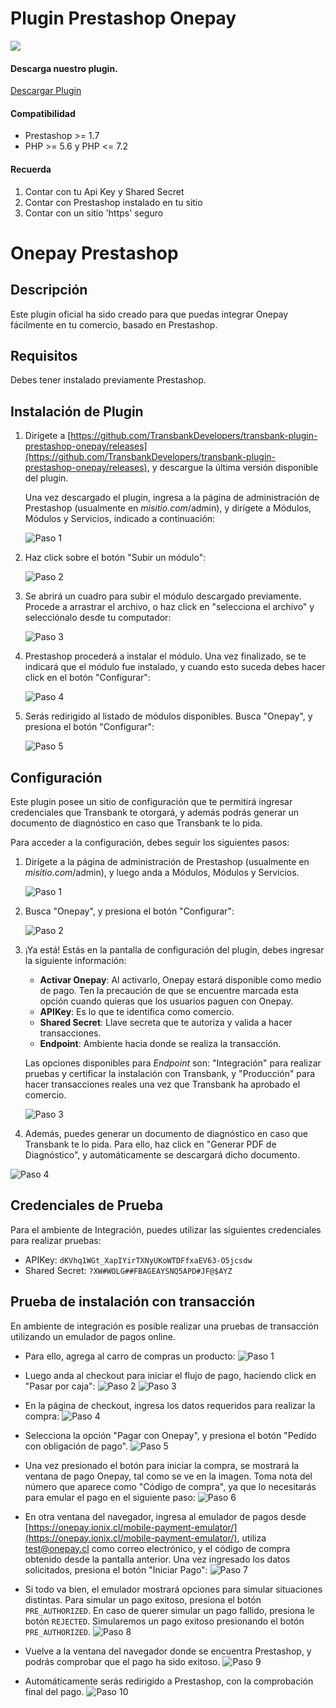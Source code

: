 # Plugin Prestashop Onepay

<div class="data-menu-side-right">
  <div class="btn-side-right"><span><img src="/images/navbar.png"></span></div>
  <div class="block-cantainer">
    <h4>Descarga nuestro plugin.</h4>
    <a class="td_btn-more" target="_blank" href="https://github.com/TransbankDevelopers/transbank-plugin-prestashop-onepay/releases/latest">Descargar Plugin</a>
    <br>
    <h4>Compatibilidad</h4>
    <ul>
      <li>Prestashop >= 1.7</li>
      <li>PHP >= 5.6 y PHP <= 7.2</li>
    </ul>
    <h4>Recuerda</h4>
    <ol>
      <li>Contar con tu Api Key y Shared Secret</li>
      <li>Contar con Prestashop instalado en tu sitio</li>
      <li>Contar con un sitio 'https' seguro</li>
    </ol>
  </div>
</div>

<h1 class="toc-ignore">Onepay Prestashop</h1>
<h1 style="display: none;">Onepay</h1>

## Descripción

Este plugin oficial ha sido creado para que puedas integrar Onepay fácilmente en tu comercio, basado en Prestashop.

## Requisitos

Debes tener instalado previamente Prestashop.

## Instalación de Plugin

1. Dirígete a [https://github.com/TransbankDevelopers/transbank-plugin-prestashop-onepay/releases](https://github.com/TransbankDevelopers/transbank-plugin-prestashop-onepay/releases), y descargue la última versión disponible del plugin.

    Una vez descargado el plugin, ingresa a la página de administración de Prestashop (usualmente en _misitio.com_/admin), y dirígete a Módulos, Módulos y Servicios, indicado a continuación:

    ![Paso 1](/images/plug/prestashop/onepay/paso1.png)

2. Haz click sobre el botón "Subir un módulo":

    ![Paso 2](/images/plug/prestashop/onepay/paso2.png)

3. Se abrirá un cuadro para subir el módulo descargado previamente. Procede a arrastrar el archivo, o haz click en "selecciona el archivo" y selecciónalo desde tu computador:

    ![Paso 3](/images/plug/prestashop/onepay/paso3.png)

4. Prestashop procederá a instalar el módulo. Una vez finalizado, se te indicará que el módulo fue instalado, y cuando esto suceda debes hacer click en el botón "Configurar":

    ![Paso 4](/images/plug/prestashop/onepay/paso4.png)

5. Serás redirigido al listado de módulos disponibles. Busca "Onepay", y presiona el botón "Configurar":

    ![Paso 5](/images/plug/prestashop/onepay/paso5.png)

## Configuración

Este plugin posee un sitio de configuración que te permitirá ingresar credenciales que Transbank te otorgará, y además podrás generar un documento de diagnóstico en caso que Transbank te lo pida.

Para acceder a la configuración, debes seguir los siguientes pasos:

1. Dirígete a la página de administración de Prestashop (usualmente en _misitio.com_/admin), y luego anda a Módulos, Módulos y Servicios.

    ![Paso 1](/images/plug/prestashop/onepay/paso1.png)

2. Busca "Onepay", y presiona el botón "Configurar":

    ![Paso 2](/images/plug/prestashop/onepay/paso5.png)

3. ¡Ya está! Estás en la pantalla de configuración del plugin, debes ingresar la siguiente información:
      * **Activar Onepay**: Al activarlo, Onepay estará disponible como medio de pago. Ten la precaución de que se encuentre marcada esta opción cuando quieras que los usuarios paguen con Onepay.
      * **APIKey**: Es lo que te identifica como comercio.
      * **Shared Secret**: Llave secreta que te autoriza y valida a hacer transacciones.
      * **Endpoint**: Ambiente hacia donde se realiza la transacción.

    Las opciones disponibles para _Endpoint_ son: "Integración" para realizar pruebas y certificar la instalación con Transbank, y "Producción" para hacer transacciones reales una vez que Transbank ha aprobado el comercio.

    ![Paso 3](/images/plug/prestashop/onepay/paso6.png)

4. Además, puedes generar un documento de diagnóstico en caso que Transbank te lo pida. Para ello, haz click en "Generar PDF de Diagnóstico", y automáticamente se descargará dicho documento.

  ![Paso 4](/images/plug/prestashop/onepay/paso7.png)

## Credenciales de Prueba

Para el ambiente de Integración, puedes utilizar las siguientes credenciales para realizar pruebas:

* APIKey: `dKVhq1WGt_XapIYirTXNyUKoWTDFfxaEV63-O5jcsdw`
* Shared Secret: `?XW#WOLG##FBAGEAYSNQ5APD#JF@$AYZ`

## Prueba de instalación con transacción

En ambiente de integración es posible realizar una pruebas de transacción utilizando un emulador de pagos online.

* Para ello, agrega al carro de compras un producto:
  ![Paso 1](/images/plug/prestashop/onepay/emu1.png)

* Luego anda al checkout para iniciar el flujo de pago, haciendo click en "Pasar por caja":
  ![Paso 2](/images/plug/prestashop/onepay/emu2.png)
  ![Paso 3](/images/plug/prestashop/onepay/emu3.png)

* En la página de checkout, ingresa los datos requeridos para realizar la compra:
  ![Paso 4](/images/plug/prestashop/onepay/emu4.png)

* Selecciona la opción "Pagar con Onepay", y presiona el botón "Pedido con obligación de pago".
  ![Paso 5](/images/plug/prestashop/onepay/emu5.png)

* Una vez presionado el botón para iniciar la compra, se mostrará la ventana de pago Onepay, tal como se ve en la imagen. Toma nota del número que aparece como "Código de compra", ya que lo necesitarás para emular el pago en el siguiente paso:
  ![Paso 6](/images/plug/prestashop/onepay/emu6.png)

* En otra ventana del navegador, ingresa al emulador de pagos desde [https://onepay.ionix.cl/mobile-payment-emulator/](https://onepay.ionix.cl/mobile-payment-emulator/), utiliza test@onepay.cl como correo electrónico, y el código de compra obtenido desde la pantalla anterior. Una vez ingresado los datos solicitados, presiona el botón "Iniciar Pago":
  ![Paso 7](/images/plug/prestashop/onepay/emu7.png)

* Si todo va bien, el emulador mostrará opciones para simular situaciones distintas. Para simular un pago exitoso, presiona el botón `PRE_AUTHORIZED`. En caso de querer simular un pago fallido, presiona le botón `REJECTED`. Simularemos un pago exitoso presionando el botón `PRE_AUTHORIZED`.
  ![Paso 8](/images/plug/prestashop/onepay/emu8.png)

* Vuelve a la ventana del navegador donde se encuentra Prestashop, y podrás comprobar que el pago ha sido exitoso.
 ![Paso 9](/images/plug/prestashop/onepay/emu9.png)

* Automáticamente serás redirigido a Prestashop, con la comprobación final del pago.
 ![Paso 10](/images/plug/prestashop/onepay/emu10.png)
